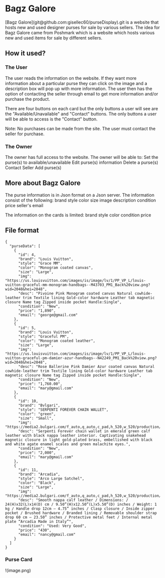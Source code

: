 
# Bagz Galore

<p>[Bagz Galore](git@github.com:gisellec60/purseDisplay).git is a website that hosts new and used designer purses for sale by  various sellers. The idea for Bagz Galore came from Poshmark which is a website which hosts various new and used items for sale by different sellers. </p>

## How it used?
### The User
The user reads the information on the website. If they want more information about a particular purse they can click on the image and a description box will pop up with more information. The user then has the option of contacting the seller through email to get more information and/or purchase the product. 

There are four buttons on each card but the only buttons a user will see are the "Available/Unavailable" and "Contact" buttons. The only buttons a user will be able to access is the "Contact" button.

Note: No purchases can be made from the site. The user must contact the seller for purchase.  

### The Owner
The owner has full access to the website. The owner will be able to:
    Set the purse(s) to available/unavailable
    Edit purse(s) information
    Delete a purse(s) 
    Contact Seller
    Add purse(s) 

## More about Bagz Galore
The purse information is in Json format on a Json server. The information consist of the following:
    brand 
    style
    color
    size
    image
    description
    condition
    price
    seller's email

The information on the cards is limited:
    brand 
    style
    color
    condition 
    price

## File format
```
{
  "purseData": [
    {
      "id": 4,
      "brand": "Louis Vuitton",
      "style": "Grace MM",
      "color": "Monogram coated canvas",
      "size": "Large",
      "img": "https://us.louisvuitton.com/images/is/image/lv/1/PP_VP_L/louis-vuitton-graceful-mm-monogram-handbags--M43703_PM1_Back%20view.png?wid=2048&hei=2048",
      "desc": "Pivoine Pink Monogram coated canvas Natural cowhide-leather trim Textile lining Gold-color hardware Leather tab magnetic closure Name tag Zipped inside pocket Handle:Single",
      "condition": "New",
      "price": "1,890",
      "email": "george@gmail.com"
    },
    {
      "id": 5,
      "brand": "Louis Vuitton",
      "style": "Graceful PM",
      "color": "Monogram coated leather",
      "size": "Large",
      "img": "https://us.louisvuitton.com/images/is/image/lv/1/PP_VP_L/louis-vuitton-graceful-pm-damier-azur-handbags--N42249_PM1_Back%20view.png?wid=2048&hei=2048",
      "desc": "Rose Ballerine Pink Damier Azur coated canvas Natural cowhide-leather trim Textile lining Gold-color hardware Leather tab magnetic closure Name tag Zipped inside pocket Handle:Single",
      "condition": "New",
      "price": "1,760.00",
      "email": "mary@gmail.com"
    },
    {
      "id": 10,
      "brand": "Bvlgari",
      "style": "SERPENTI FOREVER CHAIN WALLET",
      "color": "green",
      "size": "Small",
      "img": "https://media2.bulgari.com/f_auto,q_auto,c_pad,h_520,w_520/production/dw3c23e163/images/images/1361597.png",
      "desc": "Serpenti Forever chain wallet in emerald green calf leather with black nappa leather interior. Captivating snakehead magnetic closure in light gold-plated brass, embellished with black and white agate enamel scales and green malachite eyes.",
      "condition": "New",
      "price": "2,000",
      "email": "mary@gmail.com"
    },
    {
      "id": 11,
      "brand": "Arcadia",
      "style": "Arco Large Satchel",
      "color": "Black",
      "size": "Large",
      "img": "https://media2.bulgari.com/f_auto,q_auto,c_pad,h_520,w_520/production/dw1e110be0/images/images/1390156.png",
      "desc": "Smooth nappa calf leather / Dimensions: / 24(H)x32(L)x14(D) cm / 9.50”(H)x12.50”(L)x5.50”(D) inches / Weight: 1 kg / Handle drop 12cm – 4.75” inches / Clasp closure / Inside zipper pocket / Brushed hardware / Branded lining / Removable shoulder strap drop 60 cm – 23.50” inches / Protective metal feet / Internal metal plate “Arcadia Made in Italy”",
      "condition": "Used: Very Good",
      "price": "430",
      "email": "nancy@gmail.com"
    }
  ]
}
```
### Purse Card
!(image.png) 